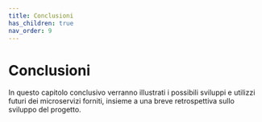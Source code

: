 ```yaml
---
title: Conclusioni
has_children: true
nav_order: 9
---
```


# Conclusioni
In questo capitolo conclusivo verranno illustrati i possibili sviluppi e utilizzi futuri dei microservizi forniti, insieme a una breve retrospettiva sullo sviluppo del progetto.